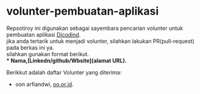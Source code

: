# volunter-pembuatan-aplikasi
Repsotiroy ini digunakan sebagai sayembara pencarian volunter untuk pembuatan aplikasi [Dicodind](www.dicoding.com).<br>
jika anda tertarik untuk menjadi volunter, silahkan lakukan PR(pull-request) pada berkas ini ya.<br>
silahkan gunakan format berikut.<br>
**\* Nama,[Linkedn/github/Wbsite](alamat URL).**

Berikkut adalah daftar Volunter yang diterima:
* oon arfiandwi, [oo.or.id](https://oo.or.id).
